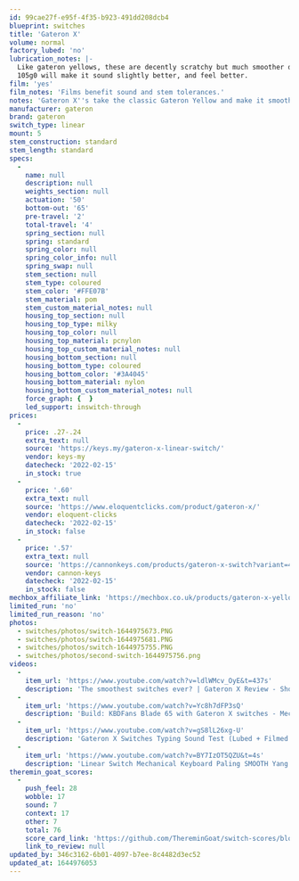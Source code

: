 ```yaml
---
id: 99cae27f-e95f-4f35-b923-491dd208dcb4
blueprint: switches
title: 'Gateron X'
volume: normal
factory_lubed: 'no'
lubrication_notes: |-
  Like gateron yellows, these are decently scratchy but much smoother due to the polishing. 205g0 will make it sound better, but feel worse.
  105g0 will make it sound slightly better, and feel better.
film: 'yes'
film_notes: 'Films benefit sound and stem tolerances.'
notes: 'Gateron X''s take the classic Gateron Yellow and make it smoother due to its factory polishing, as seen in Gateron CJ''s. These are slightly more expensive then gateron yellows, and use the Gateron KS-3X47 mold. You can tell if it''s an X switch or not by looking at it''s middle post, it''ll have a X.'
manufacturer: gateron
brand: gateron
switch_type: linear
mount: 5
stem_construction: standard
stem_length: standard
specs:
  -
    name: null
    description: null
    weights_section: null
    actuation: '50'
    bottom-out: '65'
    pre-travel: '2'
    total-travel: '4'
    spring_section: null
    spring: standard
    spring_color: null
    spring_color_info: null
    spring_swap: null
    stem_section: null
    stem_type: coloured
    stem_color: '#FFE07B'
    stem_material: pom
    stem_custom_material_notes: null
    housing_top_section: null
    housing_top_type: milky
    housing_top_color: null
    housing_top_material: pcnylon
    housing_top_custom_material_notes: null
    housing_bottom_section: null
    housing_bottom_type: coloured
    housing_bottom_color: '#3A4045'
    housing_bottom_material: nylon
    housing_bottom_custom_material_notes: null
    force_graph: {  }
    led_support: inswitch-through
prices:
  -
    price: .27-.24
    extra_text: null
    source: 'https://keys.my/gateron-x-linear-switch/'
    vendor: keys-my
    datecheck: '2022-02-15'
    in_stock: true
  -
    price: '.60'
    extra_text: null
    source: 'https://www.eloquentclicks.com/product/gateron-x/'
    vendor: eloquent-clicks
    datecheck: '2022-02-15'
    in_stock: false
  -
    price: '.57'
    extra_text: null
    source: 'https://cannonkeys.com/products/gateron-x-switch?variant=40652841549935'
    vendor: cannon-keys
    datecheck: '2022-02-15'
    in_stock: false
mechbox_affiliate_link: 'https://mechbox.co.uk/products/gateron-x-yellow-switch-sample?variant=42166499246325'
limited_run: 'no'
limited_run_reason: 'no'
photos:
  - switches/photos/switch-1644975673.PNG
  - switches/photos/switch-1644975681.PNG
  - switches/photos/switch-1644975755.PNG
  - switches/photos/second-switch-1644975756.png
videos:
  -
    item_url: 'https://www.youtube.com/watch?v=ldlWMcv_OyE&t=437s'
    description: 'The smoothest switches ever? | Gateron X Review - Shoobs'
  -
    item_url: 'https://www.youtube.com/watch?v=Yc8h7dFP3sQ'
    description: 'Build: KBDFans Blade 65 with Gateron X switches - MechMerlin'
  -
    item_url: 'https://www.youtube.com/watch?v=gS8lL26xg-U'
    description: 'Gateron X Switches Typing Sound Test (Lubed + Filmed vs Stock) - Byong'
  -
    item_url: 'https://www.youtube.com/watch?v=BY7IzOT5QZU&t=4s'
    description: 'Linear Switch Mechanical Keyboard Paling SMOOTH Yang Pernah Ada! - Gateron X Review- CrankyTechID'
theremin_goat_scores:
  -
    push_feel: 28
    wobble: 17
    sound: 7
    context: 17
    other: 7
    total: 76
    score_card_link: 'https://github.com/ThereminGoat/switch-scores/blob/master/Gateron%20X%20Yellow.pdf'
    link_to_review: null
updated_by: 346c3162-6b01-4097-b7ee-8c4482d3ec52
updated_at: 1644976053
---
```


